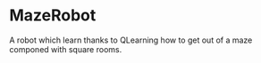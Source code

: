 # MazeRobot
A robot which learn thanks to QLearning how to get out of a maze componed with square rooms.
